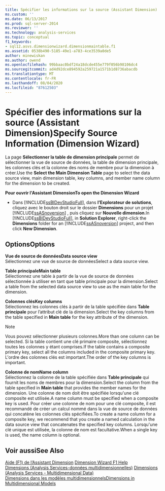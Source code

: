 ```yaml
---
title: Spécifier les informations sur la source (Assistant Dimension) | Microsoft Docs
ms.custom: ''
ms.date: 06/13/2017
ms.prod: sql-server-2014
ms.reviewer: ''
ms.technology: analysis-services
ms.topic: conceptual
f1_keywords:
- sql12.asvs.dimensionwizard.dimensionmaintable.f1
ms.assetid: 0538b490-5185-49e1-a783-4ce3539a0de5
author: minewiskan
ms.author: owend
ms.openlocfilehash: 99bbaac0bdf24a18dcde455e779f056b98106dc4
ms.sourcegitcommit: ad4d92dce894592a259721a1571b1d8736abacdb
ms.translationtype: MT
ms.contentlocale: fr-FR
ms.lasthandoff: 08/04/2020
ms.locfileid: "87612503"
---
```

# <a name="specify-source-information-dimension-wizard"></a><span data-ttu-id="e0c64-102">Spécifier des informations sur la source (Assistant Dimension)</span><span class="sxs-lookup"><span data-stu-id="e0c64-102">Specify Source Information (Dimension Wizard)</span></span>
  <span data-ttu-id="e0c64-103">La page **Sélectionner la table de dimension principale** permet de sélectionner la vue de source de données, la table de dimension principale, les colonnes clés et la colonne des noms de membre pour la dimension à créer.</span><span class="sxs-lookup"><span data-stu-id="e0c64-103">Use the **Select the Main Dimension Table** page to select the data source view, main dimension table, key columns, and member name column for the dimension to be created.</span></span>  
  
 <span data-ttu-id="e0c64-104">**Pour ouvrir l'Assistant Dimension**</span><span class="sxs-lookup"><span data-stu-id="e0c64-104">**To open the Dimension Wizard**</span></span>  
  
-   <span data-ttu-id="e0c64-105">Dans [!INCLUDE[ssBIDevStudioFull](../includes/ssbidevstudiofull-md.md)], dans **l’Explorateur de solutions**, cliquez avec le bouton droit sur le dossier **Dimensions** pour un projet [!INCLUDE[ssASnoversion](../includes/ssasnoversion-md.md)] , puis cliquez sur **Nouvelle dimension**.</span><span class="sxs-lookup"><span data-stu-id="e0c64-105">In [!INCLUDE[ssBIDevStudioFull](../includes/ssbidevstudiofull-md.md)], in **Solution Explorer**, right-click the **Dimensions** folder for an [!INCLUDE[ssASnoversion](../includes/ssasnoversion-md.md)] project, and then click **New Dimension**.</span></span>  
  
## <a name="options"></a><span data-ttu-id="e0c64-106">Options</span><span class="sxs-lookup"><span data-stu-id="e0c64-106">Options</span></span>  
 <span data-ttu-id="e0c64-107">**Vue de source de données**</span><span class="sxs-lookup"><span data-stu-id="e0c64-107">**Data source view**</span></span>  
 <span data-ttu-id="e0c64-108">Sélectionnez une vue de source de données</span><span class="sxs-lookup"><span data-stu-id="e0c64-108">Select a data source view.</span></span>  
  
 <span data-ttu-id="e0c64-109">**Table principale**</span><span class="sxs-lookup"><span data-stu-id="e0c64-109">**Main table**</span></span>  
 <span data-ttu-id="e0c64-110">Sélectionnez une table à partir de la vue de source de données sélectionnée à utiliser en tant que table principale pour la dimension.</span><span class="sxs-lookup"><span data-stu-id="e0c64-110">Select a table from the selected data source view to use as the main table for the dimension.</span></span>  
  
 <span data-ttu-id="e0c64-111">**Colonnes clés**</span><span class="sxs-lookup"><span data-stu-id="e0c64-111">**Key columns**</span></span>  
 <span data-ttu-id="e0c64-112">Sélectionnez les colonnes clés à partir de la table spécifiée dans **Table principale** pour l’attribut clé de la dimension.</span><span class="sxs-lookup"><span data-stu-id="e0c64-112">Select the key columns from the table specified in **Main table** for the key attribute of the dimension.</span></span>  
  
> [!NOTE]  
>  <span data-ttu-id="e0c64-113">Vous pouvez sélectionner plusieurs colonnes.</span><span class="sxs-lookup"><span data-stu-id="e0c64-113">More than one column can be selected.</span></span> <span data-ttu-id="e0c64-114">Si la table contient une clé primaire composite, sélectionnez toutes les colonnes y étant comprises.</span><span class="sxs-lookup"><span data-stu-id="e0c64-114">If the table contains a composite primary key, select all the columns included in the composite primary key.</span></span> <span data-ttu-id="e0c64-115">L'ordre des colonnes clés est important.</span><span class="sxs-lookup"><span data-stu-id="e0c64-115">The order of the key columns is important.</span></span>  
  
 <span data-ttu-id="e0c64-116">**Colonne de nom**</span><span class="sxs-lookup"><span data-stu-id="e0c64-116">**Name column**</span></span>  
 <span data-ttu-id="e0c64-117">Sélectionnez la colonne de la table spécifiée dans **Table principale** qui fournit les noms de membres pour la dimension.</span><span class="sxs-lookup"><span data-stu-id="e0c64-117">Select the column from the table specified in **Main table** that provides the member names for the dimension.</span></span> <span data-ttu-id="e0c64-118">Une colonne de nom doit être spécifiée lorsqu'une clé composite est utilisée.</span><span class="sxs-lookup"><span data-stu-id="e0c64-118">A name column must be specified when a composite key is used.</span></span> <span data-ttu-id="e0c64-119">Pour créer une colonne de nom pour une clé composite, il est recommandé de créer un calcul nommé dans la vue de source de données qui concatène les colonnes clés spécifiées.</span><span class="sxs-lookup"><span data-stu-id="e0c64-119">To create a name column for a composite key, we recommend that you create a named calculation in the data source view that concatenates the specified key columns.</span></span> <span data-ttu-id="e0c64-120">Lorsqu'une clé unique est utilisée, la colonne de nom est facultative.</span><span class="sxs-lookup"><span data-stu-id="e0c64-120">When a single key is used, the name column is optional.</span></span>  
  
## <a name="see-also"></a><span data-ttu-id="e0c64-121">Voir aussi</span><span class="sxs-lookup"><span data-stu-id="e0c64-121">See Also</span></span>  
 <span data-ttu-id="e0c64-122">[Aide (F1) de l’Assistant Dimension](dimension-wizard-f1-help.md) </span><span class="sxs-lookup"><span data-stu-id="e0c64-122">[Dimension Wizard F1 Help](dimension-wizard-f1-help.md) </span></span>  
 <span data-ttu-id="e0c64-123">[Dimensions &#40;Analysis Services-données multidimensionnelles&#41;](multidimensional-models-olap-logical-dimension-objects/dimensions-analysis-services-multidimensional-data.md) </span><span class="sxs-lookup"><span data-stu-id="e0c64-123">[Dimensions &#40;Analysis Services - Multidimensional Data&#41;](multidimensional-models-olap-logical-dimension-objects/dimensions-analysis-services-multidimensional-data.md) </span></span>  
 [<span data-ttu-id="e0c64-124">Dimensions dans les modèles multidimensionnels</span><span class="sxs-lookup"><span data-stu-id="e0c64-124">Dimensions in Multidimensional Models</span></span>](multidimensional-models/dimensions-in-multidimensional-models.md)  
  
  
